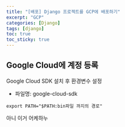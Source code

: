 ```yaml
---
title: "[배포] Django 프로젝트를 GCP에 배포하기"
excerpt: "GCP"
categories: [Django]
tags: [django]
toc: true
toc_sticky: true
---
```


## Google Cloud에 계정 등록

Google Cloud SDK 설치 후 환경변수 설정
* 파일명: google-cloud-sdk
~~~text
export PATH="$PATH:bin파일 까지의 경로"
~~~

아니 이거 어케하누